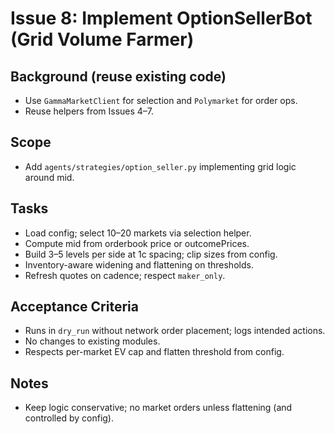 # Issue 8: Implement OptionSellerBot (Grid Volume Farmer)

## Background (reuse existing code)
- Use `GammaMarketClient` for selection and `Polymarket` for order ops.
- Reuse helpers from Issues 4–7.

## Scope
- Add `agents/strategies/option_seller.py` implementing grid logic around mid.

## Tasks
- Load config; select 10–20 markets via selection helper.
- Compute mid from orderbook price or outcomePrices.
- Build 3–5 levels per side at 1c spacing; clip sizes from config.
- Inventory-aware widening and flattening on thresholds.
- Refresh quotes on cadence; respect `maker_only`.

## Acceptance Criteria
- Runs in `dry_run` without network order placement; logs intended actions.
- No changes to existing modules.
- Respects per-market EV cap and flatten threshold from config.

## Notes
- Keep logic conservative; no market orders unless flattening (and controlled by config).
